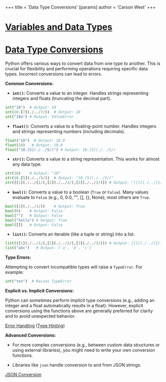 +++
 title = 'Data Type Conversions'
[params]
	author = 'Carson West'
+++
# [Variables and Data Types](./../variables-and-data-types/)
# [Data Type Conversions](./../data-type-conversions/) 
Python offers various ways to convert data from one type to another.  This is crucial for flexibility and performing operations requiring specific data types.  Incorrect conversions can lead to errors.

**Common Conversions:**

* **`int()`:** Converts a value to an integer.  Handles strings representing integers and floats (truncating the decimal part).

```python
int("10")  # Output: 10
int(10.[7](./../7/))  # Output: 10
int("10a") # Output: ValueError
```

* **`float()`:** Converts a value to a floating-point number.  Handles integers and strings representing numbers (including decimals).

```python
float("10")  # Output: 10.0
float(10)   # Output: 10.0
float("10.[5](./../5/)") # Output: 10.[5](./../5/)
```

* **`str()`:** Converts a value to a string representation. This works for almost any data type.

```python
str(10)    # Output: "10"
str(10.[5](./../5/))  # Output: "10.[5](./../5/)"
str([[1](./../[1/),[2](./../2/),[3](./../3/)]) # Output: "[[1](./../[1/), [2](./../2/), [3](./../3/)]"
```

* **`bool()`:** Converts a value to a boolean (`True` or `False`).  Many values evaluate to `False` (e.g., 0, 0.0, "", [], {}, None); most others are `True`.

```python
bool([1](./../1/))    # Output: True
bool(0)    # Output: False
bool("")   # Output: False
bool("hello") # Output: True
bool([])   # Output: False
```

* **`list()`:** Converts an iterable (like a tuple or string) into a list.

```python
list(([1](./../1/),[2](./../2/),[3](./../3/))) # Output: [[1](./../[1/), [2](./../2/), [3](./../3/)]
list("abc")   # Output: ['a', 'b', 'c']
```


**Type Errors:**

Attempting to convert incompatible types will raise a `TypeError`.  For example:

```python
int("ten")  # Raises TypeError
```

**Explicit vs. Implicit Conversions:**

Python can sometimes perform implicit type conversions (e.g., adding an integer and a float automatically results in a float). However, explicit conversions using the functions above are generally preferred for clarity and to avoid unexpected behavior.

[Error Handling](./../error-handling/)  ([Type Hinting](./../type-hinting/))


**Advanced Conversions:**

*  For more complex conversions (e.g., between custom data structures or using external libraries), you might need to write your own conversion functions.

*  Libraries like `json` handle conversion to and from JSON strings.


[JSON Conversion](./../json-conversion/)
